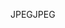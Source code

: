 <span data-ttu-id="e48c7-101">JPEG</span><span class="sxs-lookup"><span data-stu-id="e48c7-101">JPEG</span></span>